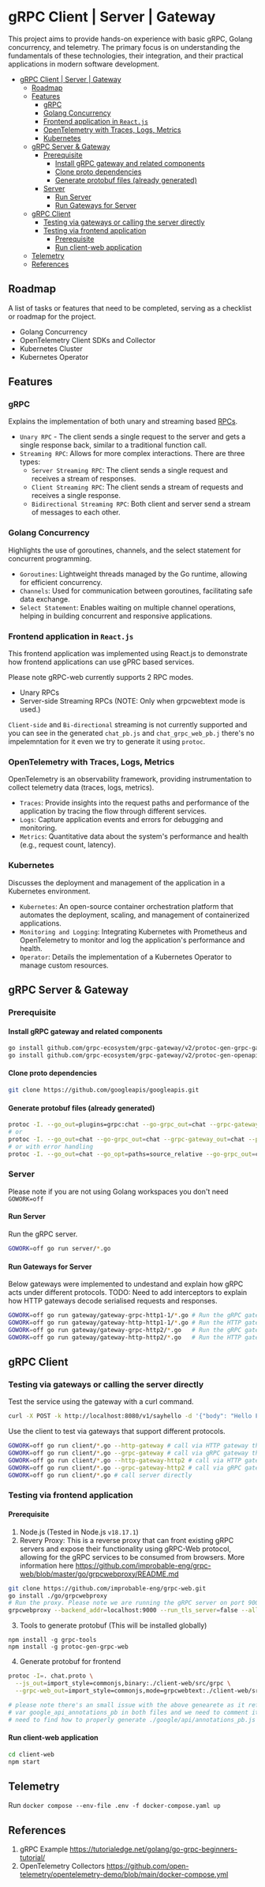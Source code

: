 # gRPC Client | Server | Gateway

This project aims to provide hands-on experience with basic gRPC, Golang concurrency, and telemetry. The primary focus is on understanding the fundamentals of these technologies, their integration, and their practical applications in modern software development.

- [gRPC Client | Server | Gateway](#grpc-client--server--gateway)
  - [Roadmap](#roadmap)
  - [Features](#features)
    - [gRPC](#grpc)
    - [Golang Concurrency](#golang-concurrency)
    - [Frontend application in `React.js`](#frontend-application-in-reactjs)
    - [OpenTelemetry with Traces, Logs, Metrics](#opentelemetry-with-traces-logs-metrics)
    - [Kubernetes](#kubernetes)
  - [gRPC Server \& Gateway](#grpc-server--gateway)
    - [Prerequisite](#prerequisite)
      - [Install gRPC gateway and related components](#install-grpc-gateway-and-related-components)
      - [Clone proto dependencies](#clone-proto-dependencies)
      - [Generate protobuf files (already generated)](#generate-protobuf-files-already-generated)
    - [Server](#server)
      - [Run Server](#run-server)
      - [Run Gateways for Server](#run-gateways-for-server)
  - [gRPC Client](#grpc-client)
    - [Testing via gateways or calling the server directly](#testing-via-gateways-or-calling-the-server-directly)
    - [Testing via frontend application](#testing-via-frontend-application)
      - [Prerequisite](#prerequisite-1)
      - [Run client-web application](#run-client-web-application)
  - [Telemetry](#telemetry)
  - [References](#references)

## Roadmap
A list of tasks or features that need to be completed, serving as a checklist or roadmap for the project.

-  Golang Concurrency
-  OpenTelemetry Client SDKs and Collector
-  Kubernetes Cluster
-  Kubernetes Operator

## Features 
### gRPC
Explains the implementation of both unary and streaming based [RPCs](https://book.systemsapproach.org/e2e/rpc.html).
  - `Unary RPC` - The client sends a single request to the server and gets a single response back,  similar to a traditional function call.
  - `Streaming RPC`: Allows for more complex interactions. There are three types:
    - `Server Streaming RPC`: The client sends a single request and receives a stream of responses.
    - `Client Streaming RPC`: The client sends a stream of requests and receives a single response.
    - `Bidirectional Streaming RPC`: Both client and server send a stream of messages to each other.

### Golang Concurrency
Highlights the use of goroutines, channels, and the select statement for concurrent programming.
  - `Goroutines`: Lightweight threads managed by the Go runtime, allowing for efficient concurrency.
  - `Channels`: Used for communication between goroutines, facilitating safe data exchange.
  - `Select Statement`: Enables waiting on multiple channel operations, helping in building concurrent and responsive applications.

### Frontend application in `React.js`
This frontend application was implemented using React.js to demonstrate how frontend applications can use gPRC based services.

  Please note gRPC-web currently supports 2 RPC modes.
  - Unary RPCs
  - Server-side Streaming RPCs (NOTE: Only when grpcwebtext mode is used.)

  `Client-side` and `Bi-directional` streaming is not currently supported and you can see in the generated `chat_pb.js` and `chat_grpc_web_pb.j` there's no impelemntation for it even we try to generate it using `protoc`.

### OpenTelemetry with Traces, Logs, Metrics
  OpenTelemetry is an observability framework, providing instrumentation to collect telemetry data (traces, logs, metrics).
  - `Traces`: Provide insights into the request paths and performance of the application by tracing the flow through different services.
  - `Logs`: Capture application events and errors for debugging and monitoring.
  - `Metrics`: Quantitative data about the system's performance and health (e.g., request count, latency).

### Kubernetes
Discusses the deployment and management of the application in a Kubernetes environment.
  - `Kubernetes`: An open-source container orchestration platform that automates the deployment, scaling, and management of containerized applications.
  - `Monitoring and Logging`: Integrating Kubernetes with Prometheus and OpenTelemetry to monitor and log the application's performance and health.
  - `Operator`: Details the implementation of a Kubernetes Operator to manage custom resources.


## gRPC Server & Gateway

### Prerequisite 

#### Install gRPC gateway and related components
```bash
go install github.com/grpc-ecosystem/grpc-gateway/v2/protoc-gen-grpc-gateway@latest
go install github.com/grpc-ecosystem/grpc-gateway/v2/protoc-gen-openapiv2@latest
```

#### Clone proto dependencies
```bash
git clone https://github.com/googleapis/googleapis.git
```

#### Generate protobuf files (already generated)
```bash
protoc -I. --go_out=plugins=grpc:chat --go-grpc_out=chat --grpc-gateway_out=chat --proto_path=./ --proto_path=./googleapis chat.proto
# or 
protoc -I. --go_out=chat --go-grpc_out=chat --grpc-gateway_out=chat --proto_path=./ --proto_path=./googleapis chat.proto
# or with error handling
protoc -I. --go_out=chat --go_opt=paths=source_relative --go-grpc_out=chat --go-grpc_opt=paths=source_relative --grpc-gateway_out=chat --grpc-gateway_opt=logtostderr=true,paths=source_relative --proto_path=./ --proto_path=./googleapis chat.proto
```

### Server

Please note if you are not using Golang workspaces you don't need `GOWORK=off`

#### Run Server
Run the gRPC server.
```bash
GOWORK=off go run server/*.go  
```

#### Run Gateways for Server
Below gateways were implemented to undestand and explain how gRPC acts under different protocols.
TODO: Need to add interceptors to explain how HTTP gateways decode serialised requests and responses.

```bash
GOWORK=off go run gateway/gateway-grpc-http1-1/*.go # Run the gRPC gateway that supports HTTP/1.1.
GOWORK=off go run gateway/gateway-http-http1-1/*.go # Run the HTTP gateway that supports HTTP/1.1.
GOWORK=off go run gateway/gateway-grpc-http2/*.go   # Run the gRPC gateway that supports HTTP/2.
GOWORK=off go run gateway/gateway-http-http2/*.go   # Run the HTTP gateway that supports HTTP/2.
``` 

## gRPC Client

### Testing via gateways or calling the server directly
Test the service using the gateway with a curl command.
```bash
curl -X POST -k http://localhost:8080/v1/sayhello -d '{"body": "Hello From HTTP/1.1!"}'
```

Use the client to test via gateways that support different protocols.
```bash
GOWORK=off go run client/*.go --http-gateway # call via HTTP gateway that supports HTTP/1.1
GOWORK=off go run client/*.go --grpc-gateway # call via gRPC gateway that supports HTTP/1.1
GOWORK=off go run client/*.go --http-gateway-http2 # call via HTTP gateway that supports HTTP/2
GOWORK=off go run client/*.go --grpc-gateway-http2 # call via gRPC gateway that supports HTTP/2
GOWORK=off go run client/*.go # call server directly 
```
### Testing via frontend application

#### Prerequisite 
1. Node.js (Tested in Node.js `v18.17.1`)
2. Revery Proxy: This is a reverse proxy that can front existing gRPC servers and expose their functionality using gRPC-Web protocol, allowing for the gRPC services to be consumed from browsers.
More information here https://github.com/improbable-eng/grpc-web/blob/master/go/grpcwebproxy/README.md 
```bash
git clone https://github.com/improbable-eng/grpc-web.git
go install ./go/grpcwebproxy
# Run the proxy. Please note we are running the gRPC server on port 9000
grpcwebproxy --backend_addr=localhost:9000 --run_tls_server=false --allow_all_origins
```
3. Tools to generate protobuf (This will be installed globally)
```
npm install -g grpc-tools
npm install -g protoc-gen-grpc-web
```
4. Generate protobuf for frontend
```bash
protoc -I=. chat.proto \
  --js_out=import_style=commonjs,binary:./client-web/src/grpc \
  --grpc-web_out=import_style=commonjs,mode=grpcwebtext:./client-web/src/grpc --proto_path=./googleapis

# please note there's an small issue with the above genearete as it refers 
# var google_api_annotations_pb in both files and we need to comment it for now.
# need to find how to properly generate ./google/api/annotations_pb.js later
```

#### Run client-web application
```bash
cd client-web
npm start
```

## Telemetry
Run `docker compose --env-file .env -f docker-compose.yaml up`

## References
1. gRPC Example https://tutorialedge.net/golang/go-grpc-beginners-tutorial/
2. OpenTelemetry Collectors https://github.com/open-telemetry/opentelemetry-demo/blob/main/docker-compose.yml


